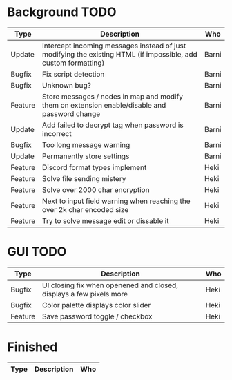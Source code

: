 # Background TODO

| Type | Description | Who |
|------|-------------|-----|
| Update | Intercept incoming messages instead of just modifying the existing HTML (if impossible, add custom formatting) | Barni |
| Bugfix | Fix script detection | Barni |
| Bugfix | Unknown bug? | Barni |
| Feature | Store messages / nodes in map and modify them on extension enable/disable and password change | Barni |
| Update | Add failed to decrypt tag when password is incorrect | Barni |
| Bugfix | Too long message warning | Barni |
| Update | Permanently store settings | Barni |
| Feature | Discord format types implement | Heki |
| Feature | Solve file sending mistery | Heki |
| Feature | Solve over 2000 char encryption | Heki |
| Feature | Next to input field warning when reaching the over 2k char encoded size | Heki |
| Feature | Try to solve message edit or dissable it | Heki |

# GUI TODO

| Type | Description | Who |
|------|-------------|-----|
| Bugfix | UI closing fix when openened and closed, displays a few pixels more | Heki |
| Bugfix | Color palette displays color slider | Heki |
| Feature | Save password toggle / checkbox | Heki |

# Finished

| Type | Description | Who |
|------|-------------|-----|
